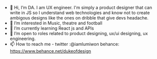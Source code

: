 - 👋 Hi, I’m DA. I am UX engineer. I'm simply a product designer that can write in JS so I understand web technologies and know not to create ambigous designs like the ones on dribble that give devs headache.
- 👀 I’m interested in Music, theatre and football
- 🌱 I’m currently learning React js and APIs
- 💞️ I’m open to roles related to product designing, ux/ui designing, ux engineering.
- 📫 How to reach me - twitter :@iamlumiwon behance: https://www.behance.net/dukeofdesign

<!---
frontendrockstarng/frontendrockstarng is a ✨ special ✨ repository because its `README.md` (this file) appears on your GitHub profile.
You can click the Preview link to take a look at your changes.
--->
